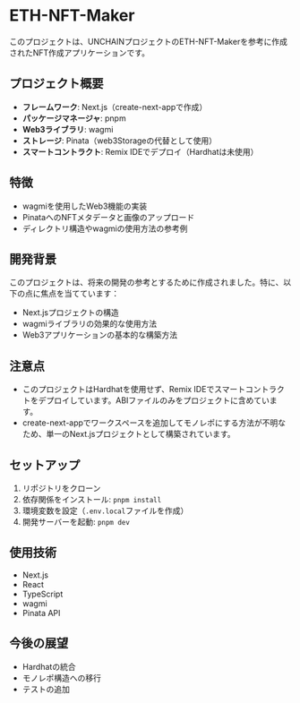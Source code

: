 # ETH-NFT-Maker

このプロジェクトは、UNCHAINプロジェクトのETH-NFT-Makerを参考に作成されたNFT作成アプリケーションです。

## プロジェクト概要

- **フレームワーク**: Next.js（create-next-appで作成）
- **パッケージマネージャ**: pnpm
- **Web3ライブラリ**: wagmi
- **ストレージ**: Pinata（web3Storageの代替として使用）
- **スマートコントラクト**: Remix IDEでデプロイ（Hardhatは未使用）

## 特徴

- wagmiを使用したWeb3機能の実装
- PinataへのNFTメタデータと画像のアップロード
- ディレクトリ構造やwagmiの使用方法の参考例

## 開発背景

このプロジェクトは、将来の開発の参考とするために作成されました。特に、以下の点に焦点を当てています：

- Next.jsプロジェクトの構造
- wagmiライブラリの効果的な使用方法
- Web3アプリケーションの基本的な構築方法

## 注意点

- このプロジェクトはHardhatを使用せず、Remix IDEでスマートコントラクトをデプロイしています。ABIファイルのみをプロジェクトに含めています。
- create-next-appでワークスペースを追加してモノレポにする方法が不明なため、単一のNext.jsプロジェクトとして構築されています。

## セットアップ

1. リポジトリをクローン
2. 依存関係をインストール: `pnpm install`
3. 環境変数を設定（`.env.local`ファイルを作成）
4. 開発サーバーを起動: `pnpm dev`

## 使用技術

- Next.js
- React
- TypeScript
- wagmi
- Pinata API

## 今後の展望

- Hardhatの統合
- モノレポ構造への移行
- テストの追加

